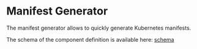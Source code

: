 # Manifest Generator

The manifest generator allows to quickly generate Kubernetes manifests.


The schema of the component definition is available here:
[schema](https://kapicorp.github.io/kapitan-reference/components/generators/manifests/target/index.html)


